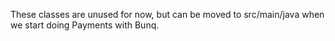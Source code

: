 These classes are unused for now, but can be moved to src/main/java when we start doing Payments with Bunq.